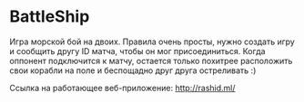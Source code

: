 # BattleShip

Игра морской бой на двоих. Правила очень просты, нужно создать игру и сообщить другу ID матча, чтобы он мог присоединиться. Когда оппонент подключится к матчу, остается только похитрее расположить свои корабли на поле и беспощадно друг друга остреливать :) 

Ссылка на работающее веб-приложение: http://rashid.ml/
